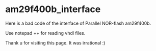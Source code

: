 # am29f400b_interface
Here is a bad code of the interface of Parallel NOR-flash am29f400b.

Use notepad ++ for reading vhdl files.

Thank u for visiting this page. It was irrational :)
